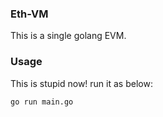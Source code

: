 ### Eth-VM
This is a single golang EVM.

### Usage
This is stupid now!
run it as below:
```
go run main.go
```



